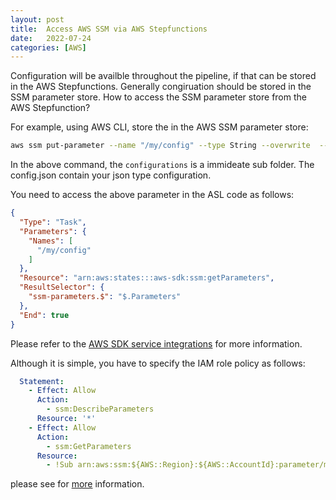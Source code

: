```yaml
---
layout: post
title:  Access AWS SSM via AWS Stepfunctions
date:   2022-07-24
categories: [AWS]
---
```


Configuration will be availble throughout the pipeline, if that can be stored in the AWS Stepfunctions. Generally congiruation should be stored in the SSM parameter store. How to access the SSM parameter store from the AWS Stepfunction?

<!--more-->

For example, using AWS CLI, store the  in the AWS SSM parameter store:

```bash
aws ssm put-parameter --name "/my/config" --type String --overwrite  --value file://configurations/ssm/config.json
```
In the above command, the `configurations` is a immideate sub folder. The config.json contain your json type configuration.

You need to access the above parameter in the ASL code as follows:

```json
{
  "Type": "Task",
  "Parameters": {
    "Names": [
      "/my/config"
    ]
  },
  "Resource": "arn:aws:states:::aws-sdk:ssm:getParameters",
  "ResultSelector": {
    "ssm-parameters.$": "$.Parameters"
  },
  "End": true
}
```
Please refer to the [AWS SDK service integrations](https://docs.aws.amazon.com/step-functions/latest/dg/supported-services-awssdk.html) for more information.

Although it is simple, you have to specify the IAM role policy as follows:

```yml
  Statement:
    - Effect: Allow
      Action:
        - ssm:DescribeParameters
      Resource: '*'
    - Effect: Allow
      Action:
        - ssm:GetParameters
      Resource: 
        - !Sub arn:aws:ssm:${AWS::Region}:${AWS::AccountId}:parameter/my/config
```
please see for [more](https://docs.aws.amazon.com/systems-manager/latest/userguide/sysman-paramstore-access.html) information.
